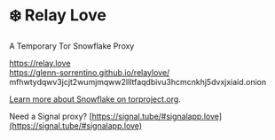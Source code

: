 # ❄️ Relay Love
A Temporary Tor Snowflake Proxy

https://relay.love<br>
https://glenn-sorrentino.github.io/relaylove/<br>
mfhwtydqwv3jcjt2wumjmqww2llltfaqdbivu3hcmcnkhj5dvxjxiaid.onion

[Learn more about Snowflake on torproject.org](https://snowflake.torproject.org/).

Need a Signal proxy? [https://signal.tube/#signalapp.love](https://signal.tube/#signalapp.love)
